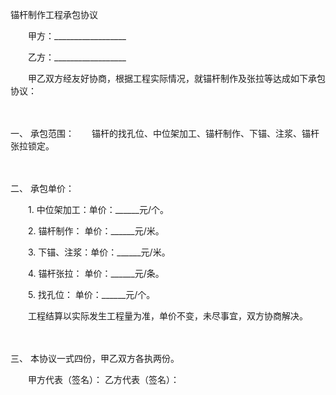 



锚杆制作工程承包协议



 

　　甲方：__________________

　　乙方：__________________　　

　　甲乙双方经友好协商，根据工程实际情况，就锚杆制作及张拉等达成如下承包协议：

　　

一、
承包范围：　　锚杆的找孔位、中位架加工、锚杆制作、下锚、注浆、锚杆张拉锁定。

　　

二、
承包单价：　　

　　1. 中位架加工：单价：______元/个。　　

　　2. 锚杆制作： 单价：______元/米。　　

　　3. 下锚、注浆：单价：______元/米。　　

　　4. 锚杆张拉： 单价：______元/条。　　

　　5. 找孔位： 单价：______元/个。　　

　　工程结算以实际发生工程量为准，单价不变，未尽事宜，双方协商解决。

　　

三、
本协议一式四份，甲乙双方各执两份。

　　甲方代表（签名）： 乙方代表（签名）：

　　